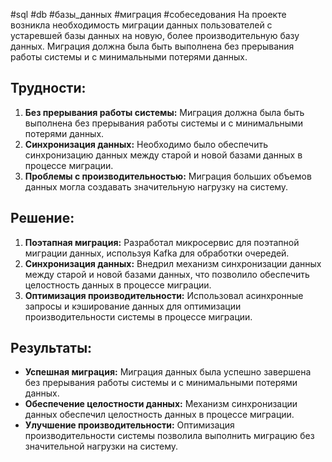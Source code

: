 #sql #db #базы_данных #миграция #собеседования 
На проекте возникла необходимость миграции данных пользователей с устаревшей базы данных на новую, более производительную базу данных. Миграция должна была быть выполнена без прерывания работы системы и с минимальными потерями данных.
## Трудности:
1. **Без прерывания работы системы:** Миграция должна была быть выполнена без прерывания работы системы и с минимальными потерями данных.
2. **Синхронизация данных:** Необходимо было обеспечить синхронизацию данных между старой и новой базами данных в процессе миграции.
3. **Проблемы с производительностью:** Миграция больших объемов данных могла создавать значительную нагрузку на систему.
## Решение:
1. **Поэтапная миграция:** Разработал микросервис для поэтапной миграции данных, используя Kafka для обработки очередей.
2. **Синхронизация данных:** Внедрил механизм синхронизации данных между старой и новой базами данных, что позволило обеспечить целостность данных в процессе миграции.
3. **Оптимизация производительности:** Использовал асинхронные запросы и кэширование данных для оптимизации производительности системы в процессе миграции.
## Результаты:
- **Успешная миграция:** Миграция данных была успешно завершена без прерывания работы системы и с минимальными потерями данных.
- **Обеспечение целостности данных:** Механизм синхронизации данных обеспечил целостность данных в процессе миграции.
- **Улучшение производительности:** Оптимизация производительности системы позволила выполнить миграцию без значительной нагрузки на систему.